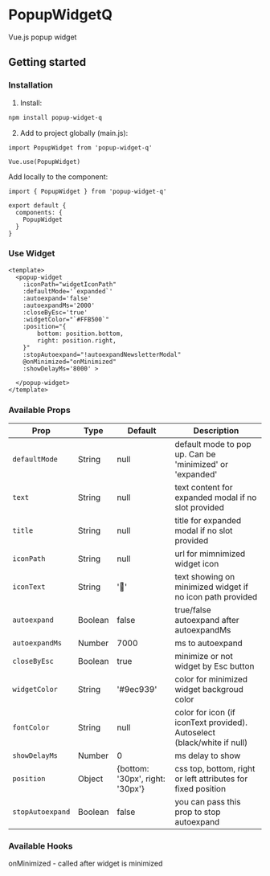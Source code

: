 
# PopupWidgetQ

Vue.js popup widget

## Getting started

### Installation

1. Install:

```bash
npm install popup-widget-q

```

2. Add to project globally (main.js):

```vue
import PopupWidget from 'popup-widget-q'

Vue.use(PopupWidget)

```

Add locally to the component:

```vue
import { PopupWidget } from 'popup-widget-q'

export default {
  components: {
    PopupWidget
  }
}

```


### Use Widget

```vue
<template>
  <popup-widget
    :iconPath="widgetIconPath"
    :defaultMode='`expanded`'
    :autoexpand='false'
    :autoexpandMs='2000'
    :closeByEsc='true'
    :widgetColor="`#FFB500`"
    :position="{
        bottom: position.bottom,
        right: position.right,
    }"
    :stopAutoexpand="!autoexpandNewsletterModal"
    @onMinimized="onMinimized"
    :showDelayMs='8000' >

  </popup-widget>
</template>

```
### Available Props

|Prop            |Type |Default |Description|
|----------------|-------|---------|------------|
|`defaultMode`   |String |null     |default mode to pop up. Can be 'minimized' or 'expanded'|
|`text`          |String |null     |text content for expanded modal if no slot provided|
|`title`         |String |null     |title for expanded modal if no slot provided|
|`iconPath`      |String |null     |url for mimnimized widget icon|
|`iconText`      |String |'🎁'     |text showing on minimized widget if no icon path provided|
|`autoexpand`    |Boolean|false    |true/false autoexpand after autoexpandMs|
|`autoexpandMs`  |Number |7000     |ms to autoexpand|
|`closeByEsc`    |Boolean|true     |minimize or not widget by Esc button|
|`widgetColor`   |String |'#9ec939'|color for minimized widget backgroud color|
|`fontColor`     |String |null     |color for icon (if iconText provided). Autoselect (black/white if null)|
|`showDelayMs`   |Number |0        |ms delay to show|
|`position`      |Object |{bottom: '30px', right: '30px'}  |css top, bottom, right or left attributes for fixed position |
|`stopAutoexpand`|Boolean|false    |you can pass this prop to stop autoexpand |


### Available Hooks
onMinimized - called after widget is minimized